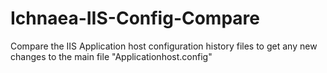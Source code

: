# Ichnaea-IIS-Config-Compare
Compare the IIS Application host configuration history files to get any new changes to the main file "Applicationhost.config"
